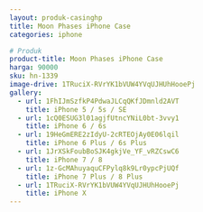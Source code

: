 ```yaml
---
layout: produk-casinghp
title: Moon Phases iPhone Case
categories: iphone

# Produk
product-title: Moon Phases iPhone Case
harga: 90000
sku: hn-1339
image-drive: 1TRuciX-RVrYK1bVUW4YVqUJHUhHooePj
gallery:
  - url: 1FhIJmSzfkP4PdwaJLCqQKfJDmnld2AVT
    title: iPhone 5 / 5s / SE
  - url: 1cQ0ESUG3l01agjfUtncYNiL0bt-3vvy1
    title: iPhone 6 / 6s
  - url: 19HeGmERE2zIdyU-2cRTEOjAy0E06lqil
    title: iPhone 6 Plus / 6s Plus
  - url: 1JrXSkFoubBoSJK4gkjVe_YF_vRZCswC6
    title: iPhone 7 / 8
  - url: 1z-GcMAhuyaquCFPylq8k9Lr0ypcPjUQf
    title: iPhone 7 Plus / 8 Plus
  - url: 1TRuciX-RVrYK1bVUW4YVqUJHUhHooePj
    title: iPhone X
---
```

